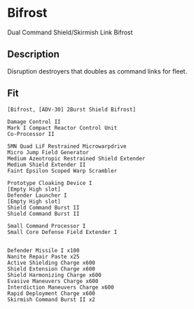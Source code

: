 # Bifrost

Dual Command Shield/Skirmish Link Bifrost

## Description

Disruption destroyers that doubles as command links for fleet. 

## Fit
```
[Bifrost, [ADV-30] 2Burst Shield Bifrost]

Damage Control II
Mark I Compact Reactor Control Unit
Co-Processor II

5MN Quad LiF Restrained Microwarpdrive
Micro Jump Field Generator
Medium Azeotropic Restrained Shield Extender
Medium Shield Extender II
Faint Epsilon Scoped Warp Scrambler

Prototype Cloaking Device I
[Empty High slot]
Defender Launcher I
[Empty High slot]
Shield Command Burst II
Shield Command Burst II

Small Command Processor I
Small Core Defense Field Extender I


Defender Missile I x100
Nanite Repair Paste x25
Active Shielding Charge x600
Shield Extension Charge x600
Shield Harmonizing Charge x600
Evasive Maneuvers Charge x600
Interdiction Maneuvers Charge x600
Rapid Deployment Charge x600
Skirmish Command Burst II x2
```
